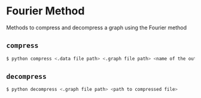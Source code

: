# Fourier Method

Methods to compress and decompress a graph using the Fourier method

## `compress`

```bash
$ python compress <.data file path> <.graph file path> <name of the output file>
```

## `decompress`

```bash
$ python decompress <.graph file path> <path to compressed file>
```